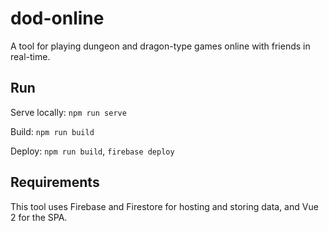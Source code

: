 # dod-online
A tool for playing dungeon and dragon-type games online with friends in real-time.

## Run
Serve locally: `npm run serve`

Build: `npm run build`

Deploy: `npm run build`, `firebase deploy`

## Requirements
This tool uses Firebase and Firestore for hosting and storing data, and Vue 2 for the SPA.
